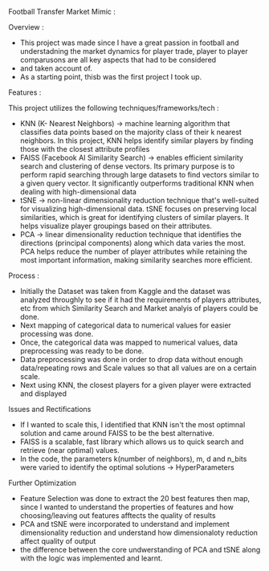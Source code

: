 Football Transfer Market Mimic : 

Overview : 
  - This project was made since I have a great passion in football and understadning the market dynamics for player trade, player to player comparusons are all key aspects that had to be considered
  - and taken account of.
  - As a starting point, thisb was the first project I took up.

Features :

This project utilizes the following techniques/frameworks/tech : 
- KNN (K- Nearest Neighbors) -> machine learning algorithm that classifies data points based on the majority class of their k nearest neighbors. In this project, KNN helps identify similar players by finding those with the closest attribute profiles
- FAISS (Facebook AI Similarity Search) -> enables efficient similarity search and clustering of dense vectors. Its primary purpose is to perform rapid searching through large datasets to find vectors similar to a given query vector. It significantly outperforms traditional KNN when dealing with high-dimensional data
- tSNE -> non-linear dimensionality reduction technique that's well-suited for visualizing high-dimensional data. tSNE focuses on preserving local similarities, which is great for identifying clusters of similar players. It helps visualize player groupings based on their attributes.
- PCA -> linear dimensionality reduction technique that identifies the directions (principal components) along which data varies the most. PCA helps reduce the number of player attributes while retaining the most important information, making similarity searches more efficient.

Process : 

- Initially the Dataset was taken from Kaggle and the dataset was analyzed throughly to see if it had the requirements of players attributes, etc from which Similarity Search and Market analyis of players could be done.
- Next mapping of categorical data to numerical values for easier processing was done.
- Once, the categorical data was mapped to numerical values, data preprocessing was ready to be done.
- Data preprocessing was done in order to drop data without enough data/repeating rows and Scale values so that all values are on a certain scale.
- Next using KNN, the closest players for a  given player were extracted and displayed

Issues and Rectifications
- If I wanted to scale this, I identified that KNN isn't the most optimnal solution and came around FAISS to be the best alternative.
- FAISS is a scalable, fast library which allows us to quick search and retrieve (near optimal) values.
- In the code, the parameters k(number of neighbors), m, d and n_bits were varied to identify the optimal solutions -> HyperParameters

Further Optimization 
- Feature Selection was done to extract the 20 best features then map, since I wanted to understand the properties of features and how choosing/leaving out features afftects the quality of results
- PCA and tSNE were incorporated to understand and implement dimensionality reduction and understand how dimensionaloty reduction affect quality of output
- the difference between the core undwerstanding of PCA and tSNE along with the logic was implemented and learnt.
